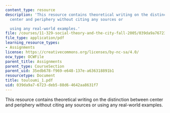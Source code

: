 ```yaml
---
content_type: resource
description: 'This resource contains theoretical writing on the distinction between
  center and periphery without citing any sources or

  using any real-world examples.'
file: /courses/11-329-social-theory-and-the-city-fall-2005/039da9a76723deb588d64642aa8631f7_touloumi_1.pdf
file_type: application/pdf
learning_resource_types:
- Assignments
license: https://creativecommons.org/licenses/by-nc-sa/4.0/
ocw_type: OCWFile
parent_title: Assignments
parent_type: CourseSection
parent_uid: 35edb678-f969-e648-137e-a636318891b1
resourcetype: Document
title: touloumi_1.pdf
uid: 039da9a7-6723-deb5-88d6-4642aa8631f7
---
```

This resource contains theoretical writing on the distinction between center and periphery without citing any sources or
using any real-world examples.